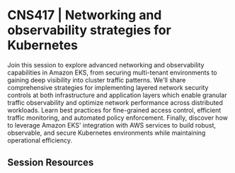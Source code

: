 # CNS417 | Networking and observability strategies for Kubernetes

Join this session to explore advanced networking and observability capabilities in Amazon EKS, from securing multi-tenant environments to gaining deep visibility into cluster traffic patterns. We'll share comprehensive strategies for implementing layered network security controls at both infrastructure and application layers which enable granular traffic observability and optimize network performance across distributed workloads. Learn best practices for fine-grained access control, efficient traffic monitoring, and automated policy enforcement. Finally, discover how to leverage Amazon EKS' integration with AWS services to build robust, observable, and secure Kubernetes environments while maintaining operational efficiency.

## Session Resources

